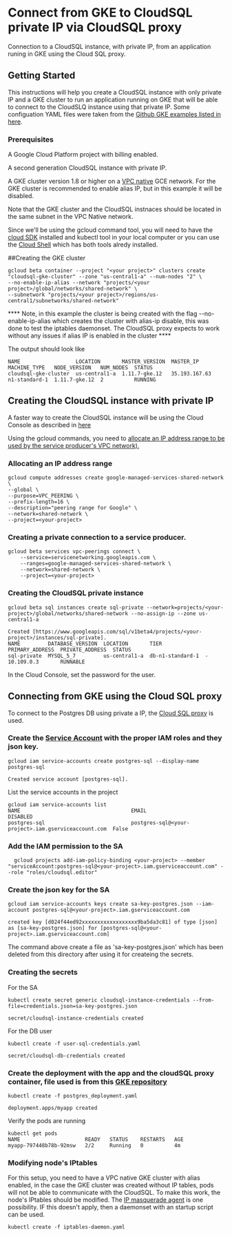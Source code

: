 # Connect from GKE to CloudSQL private IP via CloudSQL proxy

Connection to a CloudSQL instance, with private IP, from an application runing in GKE using the Cloud SQL proxy.

## Getting Started

This instructions will help you create a CloudSQL instance with only private IP and a GKE cluster to run an application running on GKE that will be able to
connect to the CloudSLQ instance using that private IP. Some configuation YAML files were taken from the [Github GKE examples listed in here](https://github.com/GoogleCloudPlatform/kubernetes-engine-samples/tree/master/cloudsql).  

### Prerequisites

A Google Cloud Platform project with billing enabled.

A second generation CloudSQL instance with private IP. 

A GKE cluster version 1.8 or higher on a [VPC native](https://cloud.google.com/kubernetes-engine/docs/how-to/alias-ips) GCE network. For the GKE cluster is recommended to enable alias IP, but in this example it will be disabled.

Note that the GKE cluster and the CloudSQL instnaces should be located in the same subnet in the VPC Native network.

Since we'll be using the gcloud command tool, you will need to have the [cloud SDK](https://cloud.google.com/sdk/docs/) installed and kubectl tool in your local computer or you can use the [Cloud Shell]( https://cloud.google.com/shell/docs/starting-cloud-shell#starting_a_new_session) which has both tools alredy installed.

##Creating the GKE cluster

```
gcloud beta container --project "<your project>" clusters create "cloudsql-gke-cluster" --zone "us-central1-a" --num-nodes "2" \
--no-enable-ip-alias --network "projects/<your project>/global/networks/shared-network" \
--subnetwork "projects/<your project>/regions/us-central1/subnetworks/shared-network"
```
**** Note, in this example the cluster is being created with the flag --no-enable-ip-alias which creates the cluster with alias-ip disable, this was done to test the iptables daemonset. 
The CloudSQL proxy expects to work without any issues if alias IP is enabled in the cluster ****

The output should look like
```
NAME                  LOCATION       MASTER_VERSION  MASTER_IP      MACHINE_TYPE   NODE_VERSION   NUM_NODES  STATUS
cloudsql-gke-cluster  us-central1-a  1.11.7-gke.12   35.193.167.63  n1-standard-1  1.11.7-gke.12  2          RUNNING
```

## Creating the CloudSQL instance with private IP

A faster way to create the CloudSQL instance will be using the Cloud Console as described in [here](https://cloud.google.com/sql/docs/mysql/configure-private-ip#configuring_an_instance_to_use_private_ip_at_creation_time)

Using the gcloud commands, you need to [allocate an IP address range to be used by the service producer's VPC network)](https://cloud.google.com/vpc/docs/configure-private-services-access#allocating-range),


### Allocating an IP address range
```
gcloud compute addresses create google-managed-services-shared-network \
--global \
--purpose=VPC_PEERING \
--prefix-length=16 \
--description="peering range for Google" \
--network=shared-network \
--project=<your-project>
```

### Creating a private connection to a service producer.
```
gcloud beta services vpc-peerings connect \
    --service=servicenetworking.googleapis.com \
    --ranges=google-managed-services-shared-network \
    --network=shared-network \
    --project=<your-project>
```

### Creating the CloudSQL private instance

```
gcloud beta sql instances create sql-private --network=projects/<your-project>/global/networks/shared-network --no-assign-ip --zone us-central1-a
```

```
Created [https://www.googleapis.com/sql/v1beta4/projects/<your-project>/instances/sql-private].
NAME         DATABASE_VERSION  LOCATION       TIER              PRIMARY_ADDRESS  PRIVATE_ADDRESS  STATUS
sql-private  MYSQL_5_7         us-central1-a  db-n1-standard-1  -                10.109.0.3       RUNNABLE
```

In the Cloud Console, set the password for the user.


## Connecting from GKE using the Cloud SQL proxy

To connect to the Postgres DB using private a IP, the [Cloud SQL proxy](https://cloud.google.com/sql/docs/mysql/connect-kubernetes-engine) is used.

### Create the [Service Account](https://cloud.google.com/docs/authentication/getting-started) with the proper IAM roles and they json key.
```
gcloud iam service-accounts create postgres-sql --display-name postgres-sql
```

```
Created service account [postgres-sql].
```

List the service accounts in the project

```
gcloud iam service-accounts list
NAME                                    EMAIL                                                  DISABLED
postgres-sql                            postgres-sql@<your-project>.iam.gserviceaccount.com  False
```

### Add the IAM permission to the SA
```
  gcloud projects add-iam-policy-binding <your-project> --member "serviceAccount:postgres-sql@<your-project>.iam.gserviceaccount.com" --role "roles/cloudsql.editor"
```

### Create the json key for the SA
```
gcloud iam service-accounts keys create sa-key-postgres.json --iam-account postgres-sql@<your-project>.iam.gserviceaccount.com
```

```
created key [d024f44ed92xxxxxxxxxxxxxxxxxx9ba5da3c81] of type [json] as [sa-key-postgres.json] for [postgres-sql@<your-project>.iam.gserviceaccount.com]
```

The command above create a file as 'sa-key-postgres.json' which has been deleted from this directory after using it for createing the secrets.


### Creating the secrets
For the SA
```
kubectl create secret generic cloudsql-instance-credentials --from-file=credentials.json=sa-key-postgres.json 
```
```
secret/cloudsql-instance-credentials created
```

For the DB user
```
kubectl create -f user-sql-credentials.yaml 
```
```
secret/cloudsql-db-credentials created
```

### Create the deployment with the app and the cloudSQL proxy container, file used is from this [GKE repository](https://github.com/GoogleCloudPlatform/kubernetes-engine-samples/blob/master/cloudsql/postgres_deployment.yaml)
```
kubectl create -f postgres_deployment.yaml 
```
```
deployment.apps/myapp created
```

Verify the pods are running
```
kubectl get pods
NAME                     READY   STATUS    RESTARTS   AGE
myapp-797448b78b-92msw   2/2     Running   0          4m
```

### Modifying node's IPtables
For this setup, you need to have a VPC native GKE cluster with alias enabled, in the case the GKE cluster was created without IP tables, pods will not be able to communicate with the CloudSQL.
To make this work, the node's IPtables should be modified. The [IP masquerade agent](https://cloud.google.com/kubernetes-engine/docs/how-to/ip-masquerade-agent) is one possibility. IF this doesn't apply, then a daemonset with an startup script can be used.
```
kubectl create -f iptables-daemon.yaml
```

